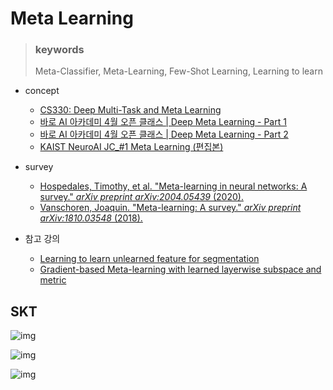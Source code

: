 # Meta Learning

> ### keywords
>
> Meta-Classifier, Meta-Learning, Few-Shot Learning,  Learning to learn

* concept
  * [CS330: Deep Multi-Task and Meta Learning](https://github.com/abooundev/meta_learning/blob/main/CS330_Deep%20Multi-Task%20and%20Meta%20Learning.md)
  * [바로 AI 아카데미 4월 오픈 클래스 | Deep Meta Learning - Part 1](https://youtu.be/EcSp9FV7fpY)
  * [바로 AI 아카데미 4월 오픈 클래스 | Deep Meta Learning - Part 2](https://youtu.be/-aAR6PqshK8)
  * [KAIST NeuroAI JC_#1 Meta Learning (편집본)](https://youtu.be/Izqod36syY8)



* survey
  * [Hospedales, Timothy, et al. "Meta-learning in neural networks: A survey." *arXiv preprint arXiv:2004.05439* (2020). ](https://arxiv.org/pdf/2004.05439.pdf)
  * [Vanschoren, Joaquin. "Meta-learning: A survey." *arXiv preprint arXiv:1810.03548* (2018).](https://arxiv.org/pdf/1810.03548.pdf)



* 참고 강의
  * [Learning to learn unlearned feature for segmentation](https://tv.naver.com/v/5581357)
  * [Gradient-based Meta-learning with learned layerwise subspace and metric](https://youtu.be/bMpdIPKEa7E)


## SKT

![img](https://lh6.googleusercontent.com/2Jg6xaYjdFJrHAd72pvfA-oWtedS9jmfEmt34Avo7DmGWcpdk7zptFtxyvC-VvuXlvBLL3ISlGAAtF5FfYJEnixn5mZ0SlRQ95LjBfwZewRUSmzJd4PIzzNyPl6jgcU-MvdYcLL8Y48)

![img](https://lh4.googleusercontent.com/6cD_BeVCFv-nwJQ_HOAtIqWfbQg183yLuQ6RWRP5tb9dQcAqcyJqr_66vG_PyipGTIvgM6glz_XIdnvj8urZzlolARp0gkoHAn_bTJzBsHJ4j-3VEl8LHK_hl73WqhwespSRULpG2ys)

![img](https://lh4.googleusercontent.com/iMHofx8_b6DdoT4quqOpzNhRbfi4BJ8jWQYlmqs6N0Fx49v4i1XWyW9KwuL-SqSDPMR8HglFvaYRA4Ke8DSPCsI_qAMqQFtOcAe5su836Jz5UVvXRDSAK4_ofcu2WQ7QHyfMWbqdHSs)
